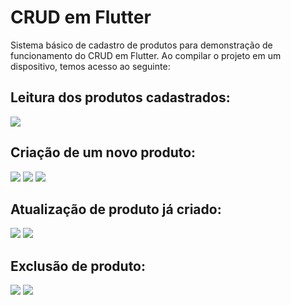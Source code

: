 # CRUD em Flutter
Sistema básico de cadastro de produtos para demonstração de funcionamento do CRUD em Flutter.
Ao compilar o projeto em um dispositivo, temos acesso ao seguinte:

## Leitura dos produtos cadastrados:

<img src=“./screenshots/01.png”>

## Criação de um novo produto:

<img src=“/screenshots/02.png”>
<img src=“/screenshots/03.png”>
<img src=“/screenshots/04.png”>

## Atualização de produto já criado:

<img src=“/screenshots/05.png”>
<img src=“/screenshots/06.png”>

## Exclusão de produto:

<img src=“/screenshots/07.png”>
<img src=“/screenshots/08.png”>


